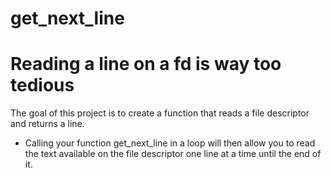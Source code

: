 # get_next_line
<h1> Reading a line on a fd is way too tedious </h1>
<p>The goal of this project is to create a function that reads a file descriptor and returns a line.</p>
<ul>
  <li>Calling your function get_next_line in a loop will then allow you to read the text
available on the file descriptor one line at a time until the end of it.</li>
</ul>

